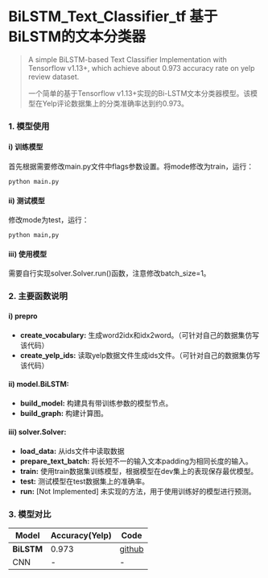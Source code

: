# BiLSTM_Text_Classifier_tf 基于BiLSTM的文本分类器

> A simple BiLSTM-based Text Classifier Implementation with Tensorflow v1.13+, which achieve about 0.973 accuracy rate on yelp review dataset.
> 
> 一个简单的基于Tensorflow v1.13+实现的Bi-LSTM文本分类器模型。该模型在Yelp评论数据集上的分类准确率达到约0.973。

### 1. 模型使用
#### i) 训练模型
首先根据需要修改main.py文件中flags参数设置。将mode修改为train，运行：

    python main.py
    
#### ii) 测试模型
修改mode为test，运行：

    python main,py

#### iii) 使用模型
需要自行实现solver.Solver.run()函数，注意修改batch_size=1。

### 2. 主要函数说明

#### i) prepro
 - **create_vocabulary:** 生成word2idx和idx2word。（可针对自己的数据集仿写该代码）
 - **create_yelp_ids:** 读取yelp数据文件生成ids文件。（可针对自己的数据集仿写该代码）

#### ii) model.BiLSTM:
 - **build_model:** 构建具有带训练参数的模型节点。
 - **build_graph:** 构建计算图。
 
#### iii) solver.Solver:
 - **load_data:** 从ids文件中读取数据
 - **prepare_text_batch:** 将长短不一的输入文本padding为相同长度的输入。
 - **train:** 使用train数据集训练模型，根据模型在dev集上的表现保存最优模型。
 - **test:** 测试模型在test数据集上的准确率。
 - **run:** \[Not Implemented\] 未实现的方法，用于使用训练好的模型进行预测。
 
### 3. 模型对比

| Model | Accuracy(Yelp) | Code |
| --- | ---| --- |
| **BiLSTM** | 0.973| [github](https://github.com/muenn/BiLSTM_Text_Classifier_tf) |
| CNN | - | - |
